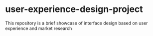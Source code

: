 # user-experience-design-project
This repository is a brief showcase of interface design based on user experience and market research
